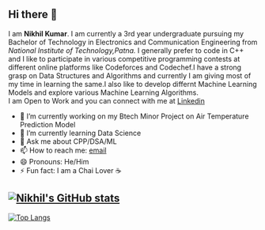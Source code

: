 ## Hi there 👋

I am **Nikhil Kumar**. I am currently a 3rd year undergraduate pursuing my Bachelor of Technology in Electronics and Communication Engineering from *National Institute of Technology,Patna.* I generally prefer to code in C++ and I like to participate in various competitive programming contests  at different online platforms like Codeforces and Codechef.I have a strong grasp on Data Structures and Algorithms and currently I am giving most of my time in learning the same.I also like to develop differnt Machine Learning Models and explore various Machine Learning Algorithms.
<br/>
I am Open to Work and you can connect with me at [Linkedin](https://www.linkedin.com/in/nikhil-kumar-97444a1a2/) 

- 🔭 I’m currently working on my Btech Minor Project on Air Temperature Prediction Model
- 🌱 I’m currently learning Data Science
- 💬 Ask me about CPP/DSA/ML
- 📫 How to reach me: [email](mailto:nkumar2998@gmail.com)
- 😄 Pronouns: He/Him
- ⚡ Fun fact: I am a Chai Lover :coffee: 

[![Nikhil's GitHub stats](https://github-readme-stats.vercel.app/api?username=nikhilkr29&theme=tokyonight)](https://github.com/anuraghazra/github-readme-stats)
---
[![Top Langs](https://github-readme-stats.vercel.app/api/top-langs/?username=nikhilkr29&theme=tokyonight)](https://github.com/anuraghazra/github-readme-stats)
